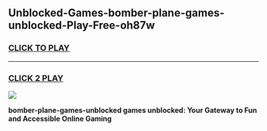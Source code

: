 
## Unblocked-Games-bomber-plane-games-unblocked-Play-Free-oh87w
<h3>
<a href="https://premium76.site?title=bomber-plane-games-unblocked&ref=21A">CLICK TO PLAY</a></h3>
<hr>

<h3>
<a href="https://premium76.site?title=bomber-plane-games-unblocked&ref=21A">CLICK 2 PLAY</a>
  
</h3>

<a href="https://premium76.site?title=bomber-plane-games-unblocked&ref=21A"><img src="https://clearcache.store/games.png"></a>


**bomber-plane-games-unblocked games unblocked: Your Gateway to Fun and Accessible Online Gaming**
